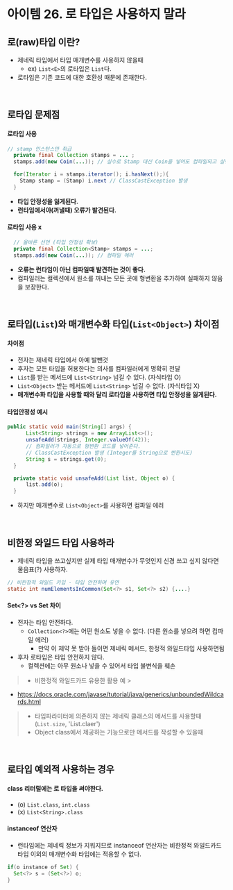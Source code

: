 # 아이템 26. 로 타입은 사용하지 말라

## 로(raw)타입 이란?

- 제네릭 타입에서 타입 매개변수를 사용하지 않을때
    - ex) `List<E>`의 로타입은 `List`다.
- 로타입은 기존 코드에 대한 호환성 때문에 존재한다.

<br/>

## 로타입 문제점

#### 로타입 사용

```java
// stamp 인스턴스만 취급
  private final Collection stamps = ... ;
  stamps.add(new Coin(...)); // 실수로 Stamp 대신 Coin을 넣어도 컴파일되고 실행된다는 문제점.
```

```java
  for(Iterator i = stamps.iterator(); i.hasNext();){
    Stamp stamp = (Stamp) i.next // ClassCastException 발생
  }
```

- __타입 안정성을 잃게된다.__
- __런타임에서야(꺼낼때) 오류가 발견된다.__

#### 로타입 사용 x

```java
  // 올바른 선언 (타입 안정성 확보)
  private final Collection<Stamp> stamps = ...;
  stamps.add(new Coin(...)); // 컴파일 에러
```

- __오류는 런타임이 아닌 컴파일때 발견하는 것이 좋다.__
- 컴파일러는 컬렉션에서 원소를 꺼내는 모든 곳에 형변환을 추가하여 실패하지 않음을 보장한다.

<br/>

## 로타입(`List`)와 매개변수화 타입(`List<Object>`) 차이점

#### 차이점

- 전자는 제네릭 타입에서 아예 발뺀것
- 후자는 모든 타입을 허용한다는 의사를 컴파일러에게 명확히 전달
- `List`를 받는 메서드에 `List<String>` 넘길 수 있다. (자식타입 O)
- `List<Object>` 받는 메서드에 `List<String>` 넘길 수 없다. (자식타입 X)
- __매개변수화 타입을 사용할 때와 달리 로타입을 사용하면 타입 안정성을 잃게된다.__

#### 타입안정성 예시

```java
public static void main(String[] args) {
      List<String> strings = new ArrayList<>();
      unsafeAdd(strings, Integer.valueOf(42));
      // 컴파일러가 자동으로 형변환 코드를 넣어준다.
      // ClassCastException 발생 (Integer를 String으로 변환시도)
      String s = strings.get(0);
  }

  private static void unsafeAdd(List list, Object o) {
      list.add(o);
  }
```

- 하지만 매개변수로 `List<Object>`를 사용하면 컴파일 에러

<br/>

## 비한정 와일드 타입 사용하라

- 제네릭 타입을 쓰고싶지만 실제 타입 매개변수가 무엇인지 신경 쓰고 싶지 않다면 물음표(?) 사용하자.

```java
// 비한정적 와일드 카입 - 타입 안전하며 유연
static int numElementsInCommon(Set<?> s1, Set<?> s2) {....}
```

#### Set<?> vs Set 차이

- 전자는 타입 안전하다.
    - `Collection<?>`에는 어떤 원소도 넣을 수 없다. (다른 원소를 넣으려 하면 컴파일 에러)
        - 만약 이 제약 못 받아 들이면 제네릭 메서드, 한정적 와일드타입 사용하면됨
- 후자 로타입은 타입 안전하지 않다.
    - 컬렉션에는 아무 원소나 넣을 수 있어서 타입 불변식을 훼손

> - 비한정적 와일드카드 유용한 활용 예
    >
- https://docs.oracle.com/javase/tutorial/java/generics/unboundedWildcards.html
>   - 타입파라미터에 의존하지 않는 제네릭 클래스의 메서드를 사용할때 (`List.size`, 'List.claer')
>   - Object class에서 제공하는 기능으로만 메서드를 작성할 수 있을때

<br/>

## 로타입 예외적 사용하는 경우

#### class 리터럴에는 로 타입을 써야한다.

- (o) `List.class`, `int.class`
- (x) `List<String>.class`

#### instanceof 연산자

- 런타임에는 제네릭 정보가 지워지므로 instanceof 연산자는 비한정적 와일드카드 타입 이외의 매개변수화 타입에는 적용할 수 없다.

```java
if(o instance of Set) {
  Set<?> s = (Set<?>) o;
}
```
